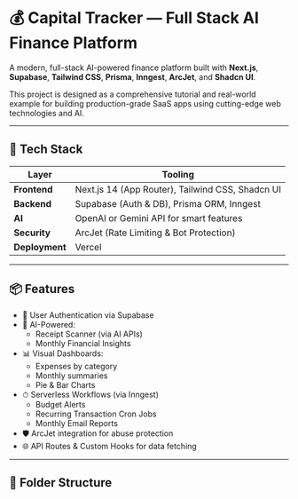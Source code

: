 # 💰 Capital Tracker — Full Stack AI Finance Platform

A modern, full-stack AI-powered finance platform built with **Next.js**, **Supabase**, **Tailwind CSS**, **Prisma**, **Inngest**, **ArcJet**, and **Shadcn UI**.

This project is designed as a comprehensive tutorial and real-world example for building production-grade SaaS apps using cutting-edge web technologies and AI.

---

## 🔧 Tech Stack

| Layer       | Tooling |
|-------------|---------|
| **Frontend** | Next.js 14 (App Router), Tailwind CSS, Shadcn UI |
| **Backend**  | Supabase (Auth & DB), Prisma ORM, Inngest |
| **AI**       | OpenAI or Gemini API for smart features |
| **Security** | ArcJet (Rate Limiting & Bot Protection) |
| **Deployment** | Vercel |

---

## 📦 Features

- 🔐 User Authentication via Supabase
- 🧠 AI-Powered:
  - Receipt Scanner (via AI APIs)
  - Monthly Financial Insights
- 📊 Visual Dashboards:
  - Expenses by category
  - Monthly summaries
  - Pie & Bar Charts
- ⏱ Serverless Workflows (via Inngest)
  - Budget Alerts
  - Recurring Transaction Cron Jobs
  - Monthly Email Reports
- 🛡 ArcJet integration for abuse protection
- 🌐 API Routes & Custom Hooks for data fetching

---

## 📁 Folder Structure

